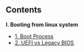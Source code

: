 ## Contents

**I. Booting from linux system**  
* [1. Boot Process](https://github.com/nicehs/Linux-Administrator/blob/main/1.%20Boot%20Process.md)
* [2. UEFI vs Legacy BIOS](https://github.com/nicehs/Linux-Administrator/blob/main/2.%20UEFI%20vs%20Legacy%20BIOS)
